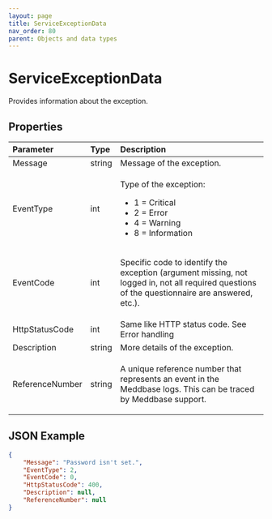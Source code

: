 ```yaml
---
layout: page
title: ServiceExceptionData
nav_order: 80
parent: Objects and data types
---
```


# ServiceExceptionData

Provides information about the exception.

## Properties

<table>
    <thead>
        <tr>
            <th style="text-align: left">Parameter</th>
            <th style="text-align: left">Type</th>
            <th style="text-align: left">Description</th>
        </tr>
    </thead>
    <tbody>
        <tr>
            <td>Message</td>
            <td>string</td>
            <td>Message of the exception.</td>
        </tr>
        <tr>
            <td>EventType</td>
            <td>int</td>
            <td>
                <p>Type of the exception:</p>
                <ul>
                    <li>1 = Critical</li>
                    <li>2 = Error</li>
                    <li>4 = Warning</li>
                    <li>8 = Information</li>
                </ul>
            </td>
        </tr>
        <tr>
            <td>EventCode</td>
            <td>int</td>
            <td>
                <p>Specific code to identify the exception (argument missing, not logged in, not all required questions
                    of the questionnaire are answered, etc.).</p>
            </td>
        </tr>
        <tr>
            <td>HttpStatusCode</td>
            <td>int</td>
            <td>Same like HTTP status code. See Error handling</td>
        </tr>
        <tr>
            <td>Description</td>
            <td>string</td>
            <td>More details of the exception.</td>
        </tr>
        <tr>
            <td>ReferenceNumber</td>
            <td>string</td>
            <td>
                <p>A unique reference number that represents an event in the Meddbase logs. This can be traced by
                    Meddbase support.</p>
            </td>
        </tr>
    </tbody>
</table>

## JSON Example

```json
{
    "Message": "Password isn't set.",
    "EventType": 2,
    "EventCode": 0,
    "HttpStatusCode": 400,
    "Description": null,
    "ReferenceNumber": null
}
```
